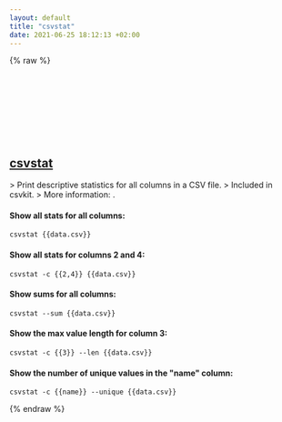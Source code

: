 ```yaml
---
layout: default
title: "csvstat"
date: 2021-06-25 18:12:13 +02:00
---
```

{% raw %}
<h2 id="csvstat">
  <a href="/en/common/csvstat.html">csvstat</a> <a href="#csvstat"><svg class="icon">
    <use href="/assets/images/unicode_sprite.svg#link" />
  </svg></a>
</h2>
> Print descriptive statistics for all columns in a CSV file.
> Included in csvkit.
> More information: <https://csvkit.readthedocs.io/en/latest/scripts/csvstat.html>.

#### Show all stats for all columns:
```shell
csvstat {{data.csv}}
```
#### Show all stats for columns 2 and 4:
```shell
csvstat -c {{2,4}} {{data.csv}}
```
#### Show sums for all columns:
```shell
csvstat --sum {{data.csv}}
```
#### Show the max value length for column 3:
```shell
csvstat -c {{3}} --len {{data.csv}}
```
#### Show the number of unique values in the "name" column:
```shell
csvstat -c {{name}} --unique {{data.csv}}
```
{% endraw %}